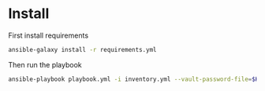 # Install

First install requirements

```bash
ansible-galaxy install -r requirements.yml

```

Then run the playbook
```bash
ansible-playbook playbook.yml -i inventory.yml --vault-password-file=$HOME/.vault_pass
```
